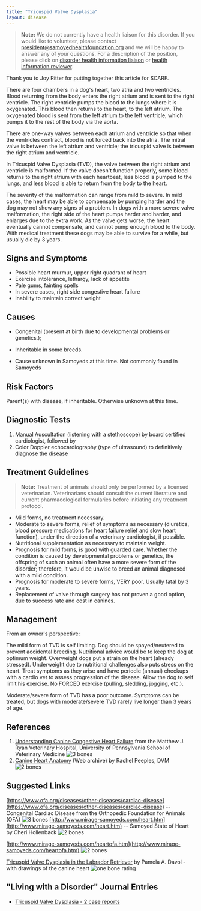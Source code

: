 ```yaml
---
title: "Tricuspid Valve Dysplasia"
layout: disease
---
```


> **Note:** We do not currently have a health liaison for this disorder.
> If you would like to volunteer, please contact
> [president@samoyedhealthfoundation.org](mailto:president@samoyedhealthfoundation.org?subject=Questions%20about%20becoming%20a%20Health%20Information%20Liaison%20or%20Reviewer)
> and we will be happy to answer any of your questions.
> For a description of the position, please click on
> [disorder health information liaison](/become-a-health-information-liaison)
> or
> [health information reviewer](/become-a-health-information-reviewer).

Thank you to Joy Ritter for putting together this article for SCARF.

There are four chambers in a dog's heart, two atria and two ventricles.
Blood returning from the body enters the right atrium and is sent to the
right ventricle. The right ventricle pumps the blood to the lungs where
it is oxygenated. This blood then returns to the heart, to the left
atrium. The oxygenated blood is sent from the left atrium to the left
ventricle, which pumps it to the rest of the body via the aorta.

There are one-way valves between each atrium and ventricle so that when
the ventricles contract, blood is not forced back into the atria. The
mitral valve is between the left atrium and ventricle; the tricuspid
valve is between the right atrium and ventricle.

In Tricuspid Valve Dysplasia (TVD), the valve between the right atrium
and ventricle is malformed. If the valve doesn't function properly,
some blood returns to the right atrium with each heartbeat, less blood
is pumped to the lungs, and less blood is able to return from the body
to the heart.

The severity of the malformation can range from mild to severe. In mild
cases, the heart may be able to compensate by pumping harder and the dog
may not show any signs of a problem. In dogs with a more severe valve
malformation, the right side of the heart pumps harder and harder, and
enlarges due to the extra work. As the valve gets worse, the heart
eventually cannot compensate, and cannot pump enough blood to the body.
With medical treatment these dogs may be able to survive for a while,
but usually die by 3 years.

## Signs and Symptoms

- Possible heart murmur, upper right quadrant of heart
- Exercise intolerance, lethargy, lack of appetite
- Pale gums, fainting spells
- In severe cases, right side congestive heart failure
- Inability to maintain correct weight

## Causes

- Congenital (present at birth due to developmental problems or
  genetics.);

- Inheritable in some breeds.

- Cause unknown in Samoyeds at this time. Not commonly found in
  Samoyeds

## Risk Factors

Parent(s) with disease, if inheritable. Otherwise unknown at this time.

## Diagnostic Tests

1.  Manual Auscultation (listening with a stethoscope) by board
    certified cardiologist, followed by
2.  Color Doppler echocardiography (type of ultrasound) to definitively
    diagnose the disease

## Treatment Guidelines

> **Note:** Treatment of animals should only be performed by a licensed
> veterinarian. Veterinarians should consult the current literature and
> current pharmacological formularies before initiating any treatment
> protocol.

- Mild forms, no treatment necessary.
- Moderate to severe forms, relief of symptoms as necessary
  (diuretics, blood pressure medications for heart failure relief and
  slow heart function), under the direction of a veterinary
  cardiologist, if possible.
- Nutritional supplementation as necessary to maintain weight.
- Prognosis for mild forms, is good with guarded care. Whether the
  condition is caused by developmental problems or genetics, the
  offspring of such an animal often have a more severe form of the
  disorder; therefore, it would be unwise to breed an animal diagnosed
  with a mild condition.
- Prognosis for moderate to severe forms, VERY poor. Usually fatal by
  3 years.
- Replacement of valve through surgery has not proven a good option,
  due to success rate and cost in canines.

## Management

From an owner's perspective:

The mild form of TVD is self limiting. Dog should be spayed/neutered to
prevent accidental breeding. Nutritional advice would be to keep the
dog at optimum weight. Overweight dogs put a strain on the heart
(already stressed). Underweight due to nutritional challenges also puts
stress on the heart. Treat symptoms as they arise and have periodic
(annual) checkups with a cardio vet to assess progression of the
disease. Allow the dog to self limit his exercise. No FORCED exercise
(pulling, sledding, jogging, etc.).

Moderate/severe form of TVD has a poor outcome. Symptoms can be
treated, but dogs with moderate/severe TVD rarely live longer than 3
years of age.

## References

1.  [Understanding Canine Congestive Heart
    Failure](<http://www.vet.upenn.edu/docs/default-source/cardiology-brochures-(ryan)/understanding-heart-failure.pdf?sfvrsn=0>)
    from the Matthew J. Ryan Veterinary Hospital, University of
    Pennsylvania School of Veterinary Medicine ![3
bones](/img/3-bones.gif)
2.  [Canine Heart
    Anatomy](http://web.archive.org/web/20041119090303/http://www.geocities.com/labsr4ulist/pawtvd.htm)
    (Web archive) by Rachel Peeples, DVM ![2 bones](/img/2-bones.gif)

## Suggested Links

[https://www.ofa.org/diseases/other-diseases/cardiac-disease](https://www.ofa.org/diseases/other-diseases/cardiac-disease)
\-- Congenital Cardiac Disease from the Orthopedic Foundation for
Animals (OFA) ![3 bones](/img/3-bones.gif)
[http://www.mirage-samoyeds.com/heart.htm](http://www.mirage-samoyeds.com/heart.htm) \--
Samoyed State of Heart by Cheri Hollenback ![2
bones](/img/2-bones.gif)

[http://www.mirage-samoyeds.com/heartofa.htm](http://www.mirage-samoyeds.com/heartofa.htm)
![2 bones](/img/2-bones.gif)

[Tricuspid Valve Dysplasia in the Labrador
Retriever](http://www.labbies.com/tvd.htm) by Pamela A.
Davol - with drawings of the canine heart ![one bone
rating](/img/1-bone.gif)

## "Living with a Disorder" Journal Entries

- [Tricuspid Valve Dysplasia - 2 case reports](/diseases/tricuspid-valve-dysplasia-2-case-reports)
